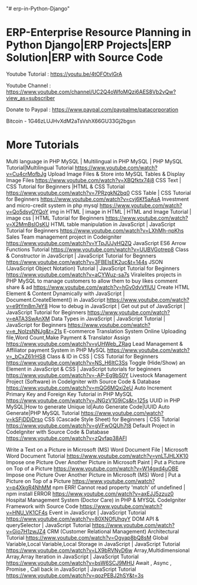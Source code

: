 "# erp-in-Python-Django" 

ERP-Enterprise Resource Planning in Python Django|ERP Projects|ERP Solution|ERP with Source Code
================================================================================================


Youtube Tutorial : https://youtu.be/4tOFOtvlGrA

Youtube Channel : https://www.youtube.com/channel/UC2Q4oWfoMQzi6AES8Vb2vQw?view_as=subscriber

Donate to Paypal : https://www.paypal.com/paypalme/patacorporation

Bitcoin - 1G46zLUJHvXdM2aTsVshX66GU33Gj2bgsn

More Tutorials
===================

Multi language in PHP MySQL | Multilingual in PHP MySQL | PHP MySQL Tutorial|Multilingual  Tutorial 
https://www.youtube.com/watch?v=Cu4crMofbJg 
  Upload Image Files & Store into MySQL Tables & Display Image Files https://www.youtube.com/watch?v=XBQfktx74j8 
  CSS Text | CSS Tutorial for Beginners |HTML & CSS Tutorial https://www.youtube.com/watch?v=7PRzgkN2bq0 
  CSS Table | CSS Tutorial for Beginners 
https://www.youtube.com/watch?v=cvj6Kf5aAsA 
  Investment and micro-credit system in php mysql 
https://www.youtube.com/watch?v=Qo5dsyOYQoY 
  img in HTML | image in HTML | HTML and Image Tutorial | image css | HTML Tutorial for Beginners https://www.youtube.com/watch?v=X2MmBsIOsKU 
  HTML table manipulation in JavaScript | JavaScript Tutorial for Beginners https://www.youtube.com/watch?v=LXhMh-npKhs 
  Sales Team management project in Codeigniter 
https://www.youtube.com/watch?v=YTpJUJyHQZQ 
  JavaScript ES6 Arrow Functions Tutorial 
https://www.youtube.com/watch?v=UUBVGotrep8 
  Class & Constructor in JavaScript | JavaScript Tutorial for Begnners https://www.youtube.com/watch?v=3FBEIsEK2uc&t=144s 
  JSON (JavaScript Object Notation) Tutorial | JavaScript Tutorial for Beginners https://www.youtube.com/watch?v=aCYWuz-sa7s 
  Viralelites projects  in PHP MySQL to manage customers to allow them to buy likes comment share & ad 
https://www.youtube.com/watch?v=hGv0dvVflUU 
  Create HTML Element & Content Dynamically with JavaScript | Document.CreateElement() in JavaScript 
https://www.youtube.com/watch?v=e9tYm8m7eY8 
  How to debug in JavaScript | Get out put of JavaScript  | JavaScript Tutorial for Beginners https://www.youtube.com/watch?v=eATA3SwAnXM 
  Data Types in JavaScript | JavaScript Tutorial | JavaScript for Beginners https://www.youtube.com/watch?v=e_NoIzsNNJg&t=21s 
  E-commerce Translation System Online Uploading file,Word Count,Make Payment & Translator Assign https://www.youtube.com/watch?v=yUHWeb_ZRag 
  Lead Management & Affiliator payment System in PHP MySQL 
https://www.youtube.com/watch?v=_bCxZ61rHS8 
  Class & ID in CSS | CSS Tutorial for Beginners 
https://www.youtube.com/watch?v=NS_H6ItC3Ss 
  Toggle (Hide/Show) an Element in JavaScript & CSS | JavaScript  tutorials for beginners https://www.youtube.com/watch?v=-AP-Eg9bS0Y 
  Livestock Management Project (Software) in CodeIgniter with Source Code & Database https://www.youtube.com/watch?v=mQG6MQxi2eU 
  Auto Increment Primary Key and Foreign Key Tutorial in PHP MySQL https://www.youtube.com/watch?v=JNGzV1G9iCs&t=125s 
  UUID in PHP MySQL|How to generate Unique Id|Auto Generate Code|UUID Auto Generate|PHP MySQL Tutorial https://www.youtube.com/watch?v=kSFjDDjDrso 
  CSS (Cascade Style Sheet) for Beginners | CSS Tutorial 
https://www.youtube.com/watch?v=gVFwOQUh7t8 
  Default Project in CodeIgniter  with Source Code & Database 
https://www.youtube.com/watch?v=zQvfap38AFI 
  
Write  a Text on a Picture in Microsoft (MS) Word Document File  | Microsoft Word Document Tutorial
https://www.youtube.com/watch?v=ynLTJHLXK10 
  Impose one Picture Over Another Picture in Microsoft Paint | Put a Picture on Top of a Picture https://www.youtube.com/watch?v=W14gxd4uOBE 
  Impose one Picture Over Another Picture in Microsoft (MS) Word | Put a Picture on Top of a Picture https://www.youtube.com/watch?v=p4XkgR4NhMM 
  npm ERR! Cannot read property 'match' of undefined | npm install  ERROR https://www.youtube.com/watch?v=axEJJ5zzuz0 
  Hospital Management System (Doctor Care) in PHP & MYSQL CodeIgniter Framework with Source Code https://www.youtube.com/watch?v=HNU_VK1CF4s 
  Event in JavaScript | JavaScript Tutorial 
https://www.youtube.com/watch?v=80XNOfUhqyY 
  DOM API & querySelector | JavaScript Tutorial 
https://www.youtube.com/watch?v=Gio7H1zwJZ4 
  CRM (Customer Relational Management) Architectural Tutorial 
https://www.youtube.com/watch?v=Ogyap8bQ8sM 
  Global Variable,Local Variable,Local Storage in JavaScript | JavaScript Tutorial 
https://www.youtube.com/watch?v=LX9bRVNyD6w 
  Array,Multidimensional Array,Array Iteration in JavaScript | JavaScript Tutorial 
https://www.youtube.com/watch?v=bsW6SCJ9MHU 
  Await , Async , Promise , Call back in JavaScript | JavaScript Tutorial 
https://www.youtube.com/watch?v=qozPEBJ2hSY&t=3s
